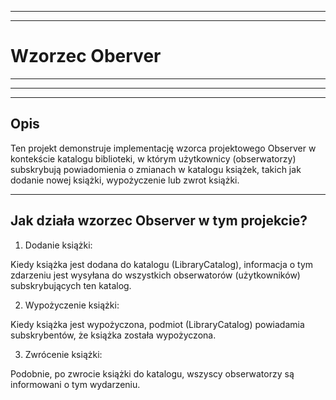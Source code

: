 ----
----

# Wzorzec Oberver

----

----

----
## Opis

Ten projekt demonstruje implementację wzorca projektowego Observer w kontekście katalogu biblioteki, w którym użytkownicy (obserwatorzy) subskrybują powiadomienia o zmianach w katalogu książek, takich jak dodanie nowej książki, wypożyczenie lub zwrot książki.

----

## Jak działa wzorzec Observer w tym projekcie?

1. Dodanie książki:

Kiedy książka jest dodana do katalogu (LibraryCatalog), informacja o tym zdarzeniu jest wysyłana do wszystkich obserwatorów (użytkowników) subskrybujących ten katalog.

2. Wypożyczenie książki:

Kiedy książka jest wypożyczona, podmiot (LibraryCatalog) powiadamia subskrybentów, że książka została wypożyczona.

3. Zwrócenie książki:

Podobnie, po zwrocie książki do katalogu, wszyscy obserwatorzy są informowani o tym wydarzeniu.